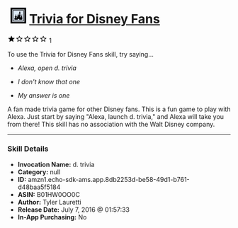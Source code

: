 # &nbsp;<img src="skill_icon" alt="Trivia for Disney Fans icon" width="36"> [Trivia for Disney Fans](http://alexa.amazon.com/#skills/amzn1.echo-sdk-ams.app.8db2253d-be58-49d1-b761-d48baa5f5184)
![1 stars](../../images/ic_star_black_18dp_1x.png)![1 stars](../../images/ic_star_border_black_18dp_1x.png)![1 stars](../../images/ic_star_border_black_18dp_1x.png)![1 stars](../../images/ic_star_border_black_18dp_1x.png)![1 stars](../../images/ic_star_border_black_18dp_1x.png) 1

To use the Trivia for Disney Fans skill, try saying...

* *Alexa, open d. trivia*

* *I don't know that one*

* *My answer is one*

A fan made trivia game for other Disney fans. This is a fun game to play with Alexa. Just start by saying "Alexa, launch d. trivia," and Alexa will take you from there! This skill has no association with the Walt Disney company.

***

### Skill Details

* **Invocation Name:** d. trivia
* **Category:** null
* **ID:** amzn1.echo-sdk-ams.app.8db2253d-be58-49d1-b761-d48baa5f5184
* **ASIN:** B01HW0OO0C
* **Author:** Tyler Lauretti
* **Release Date:** July 7, 2016 @ 01:57:33
* **In-App Purchasing:** No
